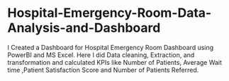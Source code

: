 # Hospital-Emergency-Room-Data-Analysis-and-Dashboard
I Created a Dashboard for Hospital Emergency Room Dashboard  using PowerBI and MS Excel. Here I did Data cleaning, Extraction, and transformation and calculated KPIs like Number of Patients, Average Wait time ,Patient Satisfaction Score and Number of Patients Referred.  
